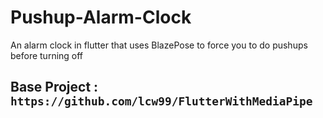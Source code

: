 # Pushup-Alarm-Clock
An alarm clock in flutter that uses BlazePose to force you to do pushups before turning off

## Base Project : `https://github.com/lcw99/FlutterWithMediaPipe`
